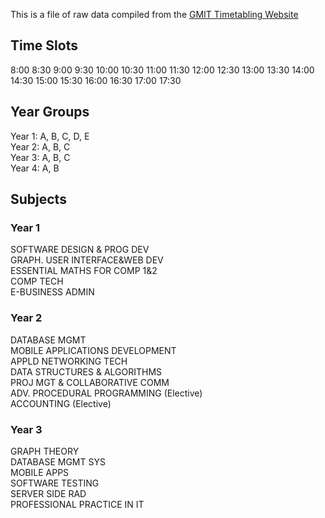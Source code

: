 This is a file of raw data compiled from the [GMIT Timetabling Website](http://timetable.gmit.ie/sws1617/(S(ci43p3yupqqdwv55i0ejk455))/default.aspx)  

## Time Slots
8:00
8:30
9:00
9:30
10:00
10:30
11:00
11:30
12:00
12:30
13:00
13:30
14:00
14:30
15:00
15:30
16:00
16:30
17:00
17:30

## Year Groups
Year 1: A, B, C, D, E  
Year 2: A, B, C  
Year 3: A, B, C  
Year 4: A, B  


## Subjects
### Year 1  
SOFTWARE DESIGN & PROG DEV  
GRAPH. USER INTERFACE&WEB DEV  
ESSENTIAL MATHS FOR COMP 1&2  
COMP TECH  
E-BUSINESS ADMIN  

### Year 2
DATABASE MGMT  
MOBILE APPLICATIONS DEVELOPMENT  
APPLD NETWORKING TECH  
DATA STRUCTURES & ALGORITHMS  
PROJ MGT & COLLABORATIVE COMM  
ADV. PROCEDURAL PROGRAMMING (Elective)  
ACCOUNTING (Elective)  

### Year 3
GRAPH THEORY  
DATABASE MGMT SYS  
MOBILE APPS  
SOFTWARE TESTING  
SERVER SIDE RAD  
PROFESSIONAL PRACTICE IN IT  